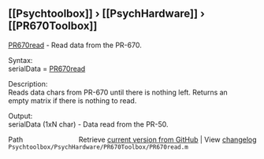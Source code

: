 ## [[Psychtoolbox]] &#8250; [[PsychHardware]] &#8250; [[PR670Toolbox]]

[PR670read](PR670read) - Read data from the PR-670.  
  
Syntax:  
serialData = [PR670read](PR670read)  
  
Description:  
Reads data chars from PR-670 until there is nothing left.  Returns an  
empty matrix if there is nothing to read.  
  
Output:  
serialData (1xN char) - Data read from the PR-50.  




<div class="code_header" style="text-align:right;">
  <span style="float:left;">Path&nbsp;&nbsp;</span> <span class="counter">Retrieve <a href=
  "https://raw.github.com/Psychtoolbox-3/Psychtoolbox-3/beta/Psychtoolbox/PsychHardware/PR670Toolbox/PR670read.m">current version from GitHub</a> | View <a href=
  "https://github.com/Psychtoolbox-3/Psychtoolbox-3/commits/beta/Psychtoolbox/PsychHardware/PR670Toolbox/PR670read.m">changelog</a></span>
</div>
<div class="code">
  <code>Psychtoolbox/PsychHardware/PR670Toolbox/PR670read.m</code>
</div>

